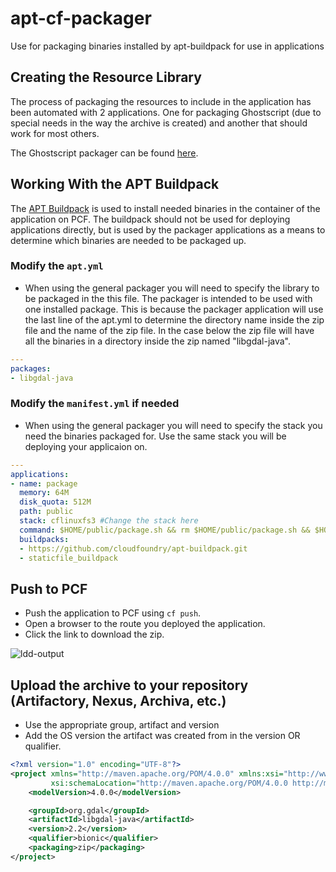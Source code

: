 # apt-cf-packager
Use for packaging binaries installed by apt-buildpack for use in applications

## Creating the Resource Library

The process of packaging the resources to include in the application has been automated with 2 applications. One for packaging Ghostscript (due to special needs in the way the archive is created) and another that should work for most others.

The Ghostscript packager can be found [here](https://github.com/bstarke/ghostscript-packager).

## Working With the APT Buildpack

The [APT Buildpack](https://github.com/cloudfoundry/apt-buildpack) is used to install needed binaries in the container of the application on PCF.  The buildpack should not be used for deploying applications directly, but is used by the packager applications as a means to determine which binaries are needed to be packaged up.

### Modify the `apt.yml`

- When using the general packager you will need to specify the library to be packaged in the this file. The packager is intended to be used with one installed package. This is because the packager application will use the last line of the apt.yml to determine the directory name inside the zip file and the name of the zip file. In the case below the zip file will have all the binaries in a directory inside the zip named "libgdal-java".

```yml
---
packages:
- libgdal-java
```

### Modify the `manifest.yml` if needed

- When using the general packager you will need to specify the stack you need the binaries packaged for. Use the same stack you will be deploying your applicaion on.

```yml
---
applications:
- name: package
  memory: 64M
  disk_quota: 512M
  path: public
  stack: cflinuxfs3 #Change the stack here
  command: $HOME/public/package.sh && rm $HOME/public/package.sh && $HOME/boot.sh
  buildpacks:
  - https://github.com/cloudfoundry/apt-buildpack.git
  - staticfile_buildpack
```

## Push to PCF

- Push the application to PCF using `cf push`.
- Open a browser to the route you deployed the application.
- Click the link to download the zip.

![ldd-output](/images/packager-link.png)

## Upload the archive to your repository (Artifactory, Nexus, Archiva, etc.)

- Use the appropriate group, artifact and version
- Add the OS version the artifact was created from in the version OR qualifier.

```xml
<?xml version="1.0" encoding="UTF-8"?>
<project xmlns="http://maven.apache.org/POM/4.0.0" xmlns:xsi="http://www.w3.org/2001/XMLSchema-instance"
         xsi:schemaLocation="http://maven.apache.org/POM/4.0.0 http://maven.apache.org/xsd/maven-4.0.0.xsd">
    <modelVersion>4.0.0</modelVersion>

    <groupId>org.gdal</groupId>
    <artifactId>libgdal-java</artifactId>
    <version>2.2</version>
    <qualifier>bionic</qualifier>
    <packaging>zip</packaging>
</project>
```